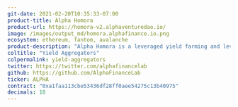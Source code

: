 ```yaml
---
git-date: 2021-02-20T10:35:33-07:00
product-title: Alpha Homora
product-url: https://homora-v2.alphaventuredao.io/
image: /images/output_md/homora.alphafinance.io.png
ecosystem: ethereum, fantom, avalanche
product-description: "Alpha Homora is a leveraged yield farming and leveraged liquidity providing protocol. [Alpha Homora - Leveraged Yield Farming](/alpha-homora)"
coltitle: "Yield Aggregators"
colpermalink: yield-aggregators
twitter: https://twitter.com/alphafinancelab
github: https://github.com/AlphaFinanceLab
ticker: ALPHA
contract: "0xa1faa113cbe53436df28ff0aee54275c13b40975"
decimals: 18
---
```

